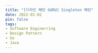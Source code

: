 ```yaml
---
title: "[디자인 패턴 GURU] Singleton 패턴"
date: 2022-01-02
pin: false
tags:
- Software Enginerring
- Design Pattern
- Go
- Java
---
```

